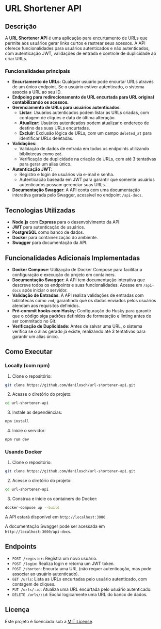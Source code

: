 # URL Shortener API

## Descrição

A **URL Shortener API** é uma aplicação para encurtamento de URLs que permite aos usuários gerar links curtos e rastrear seus acessos. A API oferece funcionalidades para usuários autenticados e não autenticados, com autenticação JWT, validações de entrada e controle de duplicidade ao criar URLs.

### Funcionalidades principais

- **Encurtamento de URLs**: Qualquer usuário pode encurtar URLs através de um único endpoint. Se o usuário estiver autenticado, o sistema associa a URL ao seu ID.
- **Endpoing para redirecionamento de URL encurtada para URL original contabilizando os acessos.**
- **Gerenciamento de URLs para usuários autenticados**:
  - **Listar**: Usuários autenticados podem listar as URLs criadas, com contagem de cliques e data de última alteração.
  - **Atualizar**: Usuários autenticados podem atualizar o endereço de destino das suas URLs encurtadas.
  - **Excluir**: Exclusão lógica de URLs, com um campo `deleted_at` para identificar URLs deletadas.
- **Validações**:
  - Validação de dados de entrada em todos os endpoints utilizando bibliotecas como `zod`.
  - Verificação de duplicidade na criação de URLs, com até 3 tentativas para gerar um alias único.
- **Autenticação JWT**:
  - Registro e login de usuários via e-mail e senha.
  - Autenticação baseada em JWT para garantir que somente usuários autenticados possam gerenciar suas URLs.
- **Documentação Swagger**: A API conta com uma documentação interativa gerada pelo Swagger, acessível no endpoint `/api-docs`.

## Tecnologias Utilizadas

- **Node.js** com **Express** para o desenvolvimento da API.
- **JWT** para autenticação de usuários.
- **PostgreSQL** como banco de dados.
- **Docker** para containerização do ambiente.
- **Swagger** para documentação da API.

## Funcionalidades Adicionais Implementadas

- **Docker Compose**: Utilização de Docker Compose para facilitar a configuração e execução do projeto em containers.
- **Documentação Swagger**: A API tem documentação interativa que descreve todos os endpoints e suas funcionalidades. Acesse em `/api-docs` após iniciar o servidor.
- **Validação de Entradas**: A API realiza validações de entradas com bibliotecas como `zod`, garantindo que os dados enviados pelos usuários atendam aos requisitos definidos.
- **Pré-commit hooks com Husky**: Configuração do Husky para garantir que o código siga padrões definidos de formatação e linting antes de ser commitado no Git.
- **Verificação de Duplicidade**: Antes de salvar uma URL, o sistema verifica se o alias gerado já existe, realizando até 3 tentativas para garantir um alias único.

## Como Executar

### Locally (com npm)

1. Clone o repositório:

```bash
git clone https://github.com/danilosch/url-shortener-api.git
```

2. Acesse o diretório do projeto:

```bash
cd url-shortener-api
```

3. Instale as dependências:

```bash
npm install
```

4. Inicie o servidor:

```bash
npm run dev
```

### Usando Docker

1. Clone o repositório:

```bash
git clone https://github.com/danilosch/url-shortener-api.git
```

2. Acesse o diretório do projeto:

```bash
cd url-shortener-api
```

3. Construa e inicie os containers do Docker:

```bash
docker-compose up --build
```

A API estará disponível em `http://localhost:3000`.

A documentação Swagger pode ser acessada em `http://localhost:3000/api-docs`.

## Endpoints

- `POST /register`: Registra um novo usuário.
- `POST /login`: Realiza login e retorna um JWT token.
- `POST /shorten`: Encurta uma URL (não requer autenticação, mas pode associar ao usuário autenticado).
- `GET /urls`: Lista as URLs encurtadas pelo usuário autenticado, com contagem de cliques.
- `PUT /urls/:id`: Atualiza uma URL encurtada pelo usuário autenticado.
- `DELETE /urls/:id`: Exclui logicamente uma URL do banco de dados.

## Licença

Este projeto é licenciado sob a [MIT License](LICENSE).
